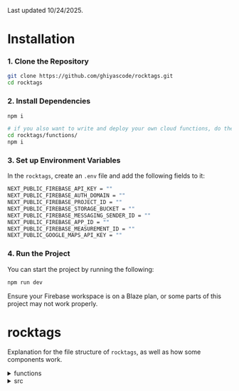 
Last updated 10/24/2025.

# Installation

### 1. **Clone the Repository**

```bash
git clone https://github.com/ghiyascode/rocktags.git  
cd rocktags
```

### 2. **Install Dependencies**

```bash
npm i

# if you also want to write and deploy your own cloud functions, do the following
cd rocktags/functions/
npm i
```

### 3. **Set up Environment Variables**

In the `rocktags`, create an `.env` file and add the following fields to it:

```bash
NEXT_PUBLIC_FIREBASE_API_KEY = ""
NEXT_PUBLIC_FIREBASE_AUTH_DOMAIN = ""
NEXT_PUBLIC_FIREBASE_PROJECT_ID = ""
NEXT_PUBLIC_FIREBASE_STORAGE_BUCKET = ""
NEXT_PUBLIC_FIREBASE_MESSAGING_SENDER_ID = ""
NEXT_PUBLIC_FIREBASE_APP_ID = ""
NEXT_PUBLIC_FIREBASE_MEASUREMENT_ID = ""
NEXT_PUBLIC_GOOGLE_MAPS_API_KEY = ""
```

### 4. Run the Project

You can start the project by running the following:

```bash
npm run dev
```


Ensure your Firebase workspace is on a Blaze plan, or some parts of this project may not work properly.


# rocktags
Explanation for the file structure of ``rocktags``, as well as how some components work.

<details>
<summary>functions</summary>

## functions
``rocktags/functions/``

All the cloud functions used by this project can be found under this folder, and more specifically in ``rocktags/functions/src/index.ts``. 

Cloud Functions in Firebase allow you to automatically run back-end code in response to certain events. This code is hosted on Firebase.

After writing a cloud function, you can deploy your function by running one of the following:

```bash
# to deploy all functions:
firebase deploy --only functions

# to deploy only one function:
firebase deploy --only functions:{functionName}
```

Documentation for Cloud Functions can be found [here](https://firebase.google.com/docs/functions).
</details>

<details>
<summary>src</summary>

## src
``rocktags/src/``

<details>
<summary>app</summary>

### app
``rocktags/src/app``

---

This is where all of the front-end lives. In Next.js, [all routes are defined by this structure](https://nextjs.org/docs/pages/building-your-application/routing/pages-and-layouts):
``` bash
routeName/        # url/routeName 
└- nested-route/  # url/routeName/nested-route/
└- page.tsx       # this is what is displayed when you visit this route
└- layout.tsx     # see below
```
Although this is a somewhat simplified version of how you can do routing in Next.js, this pattern is how most of the pages will be made in this project.

Layouts are components that wrap the page (and any page underneath it). We can use this to have consistent page structure (e.g. all pages can share a header and footer). 

More info on Layouts can be found [here by Next.js](https://nextjs.org/docs/pages/building-your-application/routing/pages-and-layouts#layout-pattern) or [here by GeeksForGeeks](https://www.geeksforgeeks.org/reactjs/next-js-layouts/).

---

#### layout.tsx
``rocktags/app/src/main/layout.tsx``

This layout protects every route underneath `/main/`. As a server component, this code will run on the server before any HTML from a page within `/main/` is displayed to a user.

It checks the user cookie to ensure that the user is valid, and then checks that the user is verified. If either of these checks fail, they are redirected back to `/login/`. If not, they can proceed to any page under `/main/`.

More information about server components [can be found here](https://nextjs.org/docs/app/getting-started/server-and-client-components).

</details>

<details>
<summary>components</summary>

### components
``rocktags/src/components``

This is where all of our reusable components live. The folder and components inside are somewhat self-explanatory, so I will only go into detail for what I consider more important components.

---

#### CatProfileDetails.tsx
This component is responsible for displaying cat information on the map page. Although incomplete right now, the plan is to for this to be a static shell and to implement [Partial Prerendering](https://nextjs.org/docs/app/getting-started/cache-components).

---

#### signin-form.tsx

This component is responsible for handling user sign-ins.

When a user signs in, their auth-token is saved as a cookie for later usage and to persist even after leaving the website. 

Later, when a user visits any page under the ``/main/`` route, their cookie will be used to verify they are a valid user and that they have verified their email.

---

#### signup-form.tsx

This component is responsible for the user sign up flow.

When a user clicks the submit button, ``createUserWithEmailAndPassword`` is fed the email and password to request the creation of a user from the Firebase back-end.

Before the user can be made, a blocking function (``enforceMavsEmail``) ensures that users can only sign up using emails that end with ``@mavs.uta.edu``. After passing this check, users are successfully created in Firebase.

When ``createUserWithEmailAndPassword`` finds that a user was successfully created, it logs in so that we can send a verification email through ``sendVerificationEmail``. We must be logged in before running this.

More information on blocking functions [can be found here](https://firebase.google.com/docs/auth/extend-with-blocking-functions).

</details>

<details>
<summary>config</summary>

### config
``rocktags/config/``

---

#### firebase.ts

This is our Client SDK. ``firebase.ts`` exports ``auth`` and ``db`` already set up for convenience.

``firebase.ts`` is safe to import to client components as all of the Firebase client keys are meant to be public, with the ``NEXT_PUBLIC`` in front of each variable denoting it's use in client-facing code.

Documentation for this can be found [here](https://firebase.google.com/docs/reference/node).

---

#### firebase-admin.ts

This is our Admin SDK. `firebase-admin.ts` exports `admin_auth` and `admin_db`, both which should **only be used in server components**. **Do not import this module into any front-end code, or any files with "use client"; at the top**.

The main difference between this and `firebase.ts` is that we can run privileged operations using a logged-in service account. Some examples of this are setting user claims (essentially roles) or checking user auth tokens.

``admin_db`` is also able to run while bypassing database rules; we can use this whenever we need to read/write indiscriminately (e.g. in a cloud function that we know a user cannot invoke).

Documentation for this can be found [here](https://firebase.google.com/docs/reference/admin).

</details>
</details>
